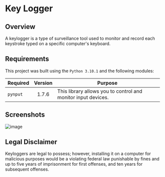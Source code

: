 # Key Logger

## Overview


A keylogger is a type of surveillance tool used to monitor and record each keystroke typed on a specific computer's keyboard.

## Requirements

This project was built using the `Python 3.10.1` and the following modules: 

| Required         | Version | Purpose                                                                 |
|------------------|:-------:|-------------------------------------------------------------------------|
| `pynput`         |  1.7.6  | This library allows you to control and monitor input devices.           | 

## Screenshots


![image](https://user-images.githubusercontent.com/72005563/196302434-cbcae288-f834-4550-aec1-3c00ba5c6f98.png)


## Legal Disclaimer 


Keyloggers are legal to possess; however, installing it on a computer for malicious purposes would be a violating federal law punishable by fines and up to five years of imprisonment for first offenses, and ten years for subsequent offenses.
